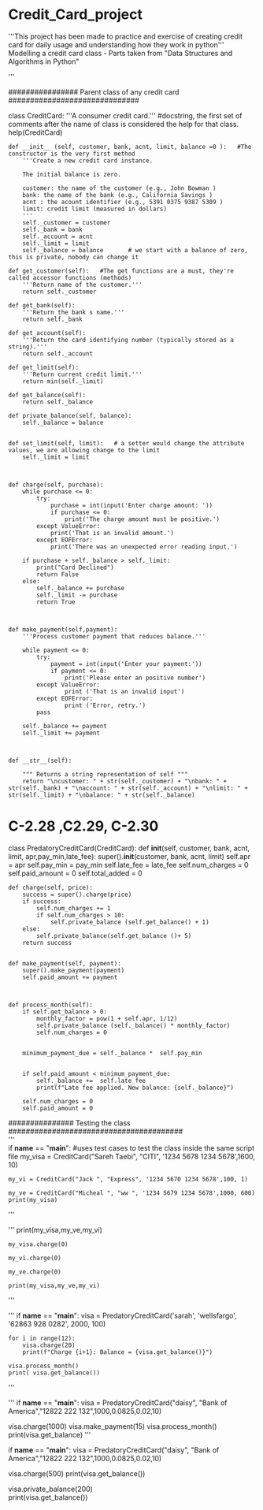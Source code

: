 # Credit_Card_project
'''This project has been made to practice and exercise of creating credit card for daily usage and understanding how they work in python'''
Modelling a credit card class - Parts taken from "Data Structures and Algorithms in Python"

'''


################ Parent class of any credit card ##############################

class CreditCard:
    '''A consumer credit card.'''     #docstring, the first set of comments after the name of class is considered the help for that class. help(CreditCard)  
    

    def __init__ (self, customer, bank, acnt, limit, balance =0 ):   #The constructor is the very first method
        '''Create a new credit card instance.

        The initial balance is zero.

        customer: the name of the customer (e.g., John Bowman )
        bank: the name of the bank (e.g., California Savings )
        acnt : the acount identifier (e.g., 5391 0375 9387 5309 )
        limit: credit limit (measured in dollars)
        '''
        self._customer = customer 
        self._bank = bank
        self._account = acnt
        self._limit = limit
        self._balance = balance       # we start with a balance of zero, this is private, nobody can change it

    def get_customer(self):   #The get functions are a must, they're called accessor functions (methods)
        '''Return name of the customer.'''
        return self._customer

    def get_bank(self):
        '''Return the bank s name.'''
        return self._bank

    def get_account(self):
        '''Return the card identifying number (typically stored as a string).'''
        return self._account

    def get_limit(self):
        '''Return current credit limit.'''
        return min(self._limit)

    def get_balance(self):
        return self._balance
    
    def private_balance(self, balance):
        self._balance = balance
    
    
    def set_limit(self, limit):   # a setter would change the attribute values, we are allowing change to the limit
        self._limit = limit

    
    
    def charge(self, purchase):
        while purchase <= 0:
            try:
                purchase = int(input('Enter charge amount: '))
                if purchase <= 0:
                    print('The charge amount must be positive.')
            except ValueError:
                print('That is an invalid amount.')
            except EOFError:
                print('There was an unexpected error reading input.')
    
        if purchase + self._balance > self._limit:
            print("Card Declined")
            return False 
        else:
            self._balance += purchase
            self._limit -= purchase
            return True 
        


    def make_payment(self,payment):
        '''Process customer payment that reduces balance.'''
    
        while payment <= 0:
            try:
                payment = int(input('Enter your payment:'))
                if payment <= 0:
                    print('Please enter an positive number')
            except ValueError:
                    print ('That is an invalid input')
            except EOFError:
                    print ('Error, retry.')
            pass

        self._balance += payment
        self._limit += payment



    def __str__(self):

        """ Returns a string representation of self """
        return "\ncustomer: " + str(self._customer) + "\nbank: " + str(self._bank) + "\naccount: " + str(self._account) + "\nlimit: " + str(self._limit) + "\nbalance: " + str(self._balance)
        

# C-2.28 ,C2.29, C-2.30 


class PredatoryCreditCard(CreditCard):
    def __init__(self, customer, bank, acnt, limit, apr,pay_min,late_fee):
        super().__init__(customer, bank, acnt, limit)
        self.apr = apr 
        self.pay_min = pay_min
        self.late_fee = late_fee
        self.num_charges = 0
        self.paid_amount = 0
        self.total_added = 0
        
   
   
    def charge(self, price):
        success = super().charge(price)
        if success:
            self.num_charges += 1
            if self.num_charges > 10:
                self.private_balance (self.get_balance() + 1)
        else:
            self.private_balance(self.get_balance ()+ 5)
        return success
    
    
    def make_payment(self, payment):
        super().make_payment(payment)
        self.paid_amount += payment
    
    

    def process_month(self):
        if self.get_balance > 0:
            monthly_factor = pow(1 + self.apr, 1/12)
            self.private_balance (self._balance() * monthly_factor)
            self.num_charges = 0

     
        minimum_payment_due = self._balance *  self.pay_min

       
        if self.paid_amount < minimum_payment_due:
            self._balance +=  self.late_fee 
            print(f"Late fee applied. New balance: {self._balance}")

        self.num_charges = 0
        self.paid_amount = 0

############### Testing the class ########################################     
'''    
if __name__ == "__main__":  #uses test cases to test the class inside the same script file
    my_visa = CreditCard("Sareh Taebi", "CITI", '1234 5678 1234 5678',1600, 10)
    
    my_vi = CreditCard("Jack ", "Express", '1234 5670 1234 5678',100, 1)
    
    my_ve = CreditCard("Micheal ", "ww ", '1234 5679 1234 5678',1000, 600)
    print(my_visa)
'''


'''
    print(my_visa,my_ve,my_vi)

    my_visa.charge(0)
    
    my_vi.charge(0)

    my_ve.charge(0)

    print(my_visa,my_ve,my_vi)
'''


'''
if __name__ == "__main__":
    visa = PredatoryCreditCard('sarah', 'wellsfargo', '62863 928 0282', 2000, 100)

    for i in range(12):
        visa.charge(20)
        print(f"Charge {i+1}: Balance = {visa.get_balance()}")

    visa.process_month()
    print( visa.get_balance())
''' 

'''
if __name__ == "__main__":
    visa = PredatoryCreditCard("daisy", "Bank of America","12822 222 132",1000,0.0825,0.02,10)

visa.charge(1000)
visa.make_payment(15) 
visa.process_month()
print(visa.get_balance)
'''

if __name__ == "__main__":
    visa = PredatoryCreditCard("daisy", "Bank of America","12822 222 132",1000,0.0825,0.02,10)

visa.charge(500)
print(visa.get_balance())
    

visa.private_balance(200)  
print(visa.get_balance())
